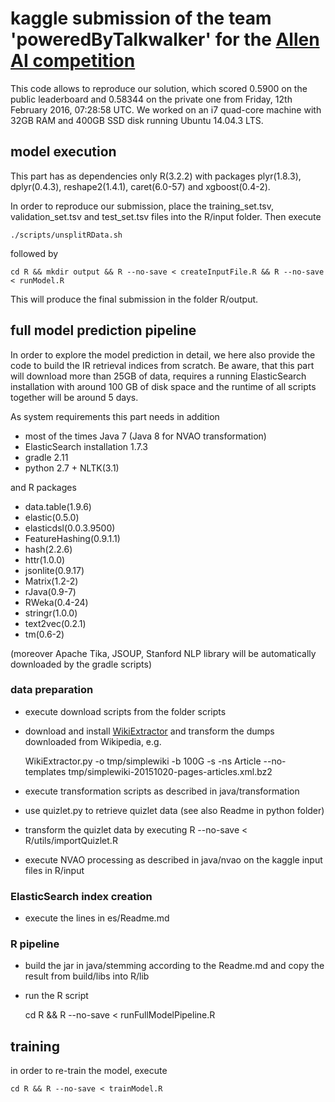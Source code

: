 # kaggle submission of the team 'poweredByTalkwalker' for the [Allen AI competition](https://www.kaggle.com/c/the-allen-ai-science-challenge)

This code allows to reproduce our solution, which scored 0.5900 on the public leaderboard and 0.58344 on the private one from Friday, 12th February 2016, 07:28:58 UTC.
We worked on an i7 quad-core machine with 32GB RAM and 400GB SSD disk running Ubuntu 14.04.3 LTS.

## model execution

This part has as dependencies only R(3.2.2) with packages plyr(1.8.3), dplyr(0.4.3), reshape2(1.4.1), caret(6.0-57) and xgboost(0.4-2).

In order to reproduce our submission, place the training\_set.tsv, validation\_set.tsv and test\_set.tsv files into the R/input folder.
Then execute

	./scripts/unsplitRData.sh

followed by

	cd R && mkdir output && R --no-save < createInputFile.R && R --no-save < runModel.R

This will produce the final submission in the folder R/output.

## full model prediction pipeline

In order to explore the model prediction in detail, we here also provide the code to build the IR retrieval indices from scratch. Be aware, that this part will download more than 25GB of data, requires a running ElasticSearch installation with around 100 GB of disk space and the runtime of all scripts together will be around 5 days.

As system requirements this part needs in addition

- most of the times Java 7 (Java 8 for NVAO transformation)
- ElasticSearch installation 1.7.3
- gradle 2.11
- python 2.7 + NLTK(3.1)

and R packages

- data.table(1.9.6)
- elastic(0.5.0)
- elasticdsl(0.0.3.9500)
- FeatureHashing(0.9.1.1)
- hash(2.2.6)
- httr(1.0.0)
- jsonlite(0.9.17)
- Matrix(1.2-2)
- rJava(0.9-7)
- RWeka(0.4-24)
- stringr(1.0.0)
- text2vec(0.2.1)
- tm(0.6-2)

(moreover Apache Tika, JSOUP, Stanford NLP library will be automatically downloaded by the gradle scripts)
 

### data preparation

- execute download scripts from the folder scripts
- download and install [WikiExtractor](https://github.com/attardi/wikiextractor/tree/9229e50bb3fd33b3477393945edca1bc1fbae3fb) and transform the dumps downloaded from Wikipedia, e.g.

	WikiExtractor.py -o tmp/simplewiki -b 100G -s -ns Article --no-templates tmp/simplewiki-20151020-pages-articles.xml.bz2

- execute transformation scripts as described in java/transformation
- use quizlet.py to retrieve quizlet data (see also Readme in python folder)
- transform the quizlet data by executing R --no-save < R/utils/importQuizlet.R
- execute NVAO processing as described in java/nvao on the kaggle input files in R/input

### ElasticSearch index creation

- execute the lines in es/Readme.md

### R pipeline

- build the jar in java/stemming according to the Readme.md and copy the result from build/libs into R/lib

- run the R script

	cd R && R --no-save < runFullModelPipeline.R


## training

in order to re-train the model, execute

	cd R && R --no-save < trainModel.R

